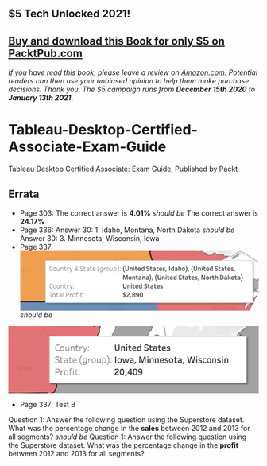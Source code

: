 ## $5 Tech Unlocked 2021!
[Buy and download this Book for only $5 on PacktPub.com](https://www.packtpub.com/product/tableau-desktop-certified-associate-exam-guide/9781838984137)
-----
*If you have read this book, please leave a review on [Amazon.com](https://www.amazon.com/gp/product/1838984135).     Potential readers can then use your unbiased opinion to help them make purchase decisions. Thank you. The $5 campaign         runs from __December 15th 2020__ to __January 13th 2021.__*

# Tableau-Desktop-Certified-Associate-Exam-Guide
Tableau Desktop Certified Associate: Exam Guide, Published by Packt


## Errata

* Page 303: The correct answer is **4.01%** _should be_ The correct answer is **24.17%**
* Page 336: Answer 30: 1. Idaho, Montana, North Dakota _should be_ Answer 30: 3. Minnesota, Wisconsin, Iowa
* Page 337:
<img src="https://github.com/PacktPublishing/Tableau-Desktop-Certified-Associate-Exam-Guide/blob/master/images/B15245_107.png" align="center"> _should be_ 
<img src="https://github.com/PacktPublishing/Tableau-Desktop-Certified-Associate-Exam-Guide/blob/master/images/1_resolution.png" align="center">

* Page 337: Test B

Question 1: Answer the following question using the Superstore dataset. What was the percentage change in the **sales** between 2012 and 2013 for all segments?  _should be_  Question 1: Answer the following question using the Superstore dataset. What was the percentage change in the **profit** between 2012 and 2013 for all segments?

